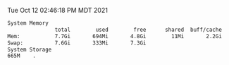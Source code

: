 Tue Oct 12 02:46:18 PM MDT 2021
```bash
System Memory
               total        used        free      shared  buff/cache   available
Mem:           7.7Gi       694Mi       4.8Gi        11Mi       2.2Gi       6.7Gi
Swap:          7.6Gi       333Mi       7.3Gi
System Storage
665M	.
```
```bash
